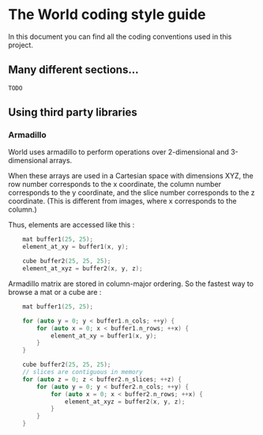 # The World coding style guide

In this document you can find all the coding conventions used in
this project.

## Many different sections...

    TODO

## Using third party libraries

### Armadillo

World uses armadillo to perform operations over 2-dimensional and
3-dimensional arrays.

When these arrays are used in a Cartesian space with dimensions XYZ,
the row number corresponds to the x coordinate, the column number
corresponds to the y coordinate, and the slice number corresponds to
the z coordinate. (This is different from images, where x corresponds
to the column.)

Thus, elements are accessed like this :

```cpp
    mat buffer1(25, 25);
    element_at_xy = buffer1(x, y);

    cube buffer2(25, 25, 25);
    element_at_xyz = buffer2(x, y, z);
```

Armadillo matrix are stored in column-major ordering. So the fastest way
to browse a mat or a cube are :

```cpp
    mat buffer1(25, 25);

    for (auto y = 0; y < buffer1.n_cols; ++y) {
        for (auto x = 0; x < buffer1.n_rows; ++x) {
            element_at_xy = buffer1(x, y);
        }
    }

    cube buffer2(25, 25, 25);
    // slices are contiguous in memory
    for (auto z = 0; z < buffer2.n_slices; ++z) {
        for (auto y = 0; y < buffer2.n_cols; ++y) {
            for (auto x = 0; x < buffer2.n_rows; ++x) {
                element_at_xyz = buffer2(x, y, z);
            }
        }
    }
```
